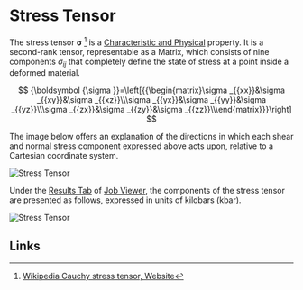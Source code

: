 # Stress Tensor

The stress tensor ${\boldsymbol {\sigma }}$ [^1] is a [Characteristic and Physical](../classification/general.md) property. It is a second-rank tensor, representable as a Matrix, which consists of nine components $\sigma _{ij}$ that completely define the state of stress at a point inside a deformed material. 

$$
{\boldsymbol  {\sigma }}=\left[{{\begin{matrix}\sigma _{{xx}}&\sigma _{{xy}}&\sigma _{{xz}}\\\sigma _{{yx}}&\sigma _{{yy}}&\sigma _{{yz}}\\\sigma _{{zx}}&\sigma _{{zy}}&\sigma _{{zz}}\\\end{matrix}}}\right]
$$

The image below offers an explanation of the directions in which each shear and normal stress component expressed above acts upon, relative to a Cartesian coordinate system.

![Stress Tensor](/images/Properties/Components_of_Stress_Tensor.png "Stress Tensor")

Under the [Results Tab](../../jobs/ui/results-tab.md) of [Job Viewer](../../jobs/ui/viewer.md), the components of the stress tensor are presented as follows, expressed in units of kilobars (kbar).

![Stress Tensor](/images/Properties/stress-tensor.png "Stress Tensor")

## Links

[^1]: [Wikipedia Cauchy stress tensor, Website](https://en.wikipedia.org/wiki/Cauchy_stress_tensor)

